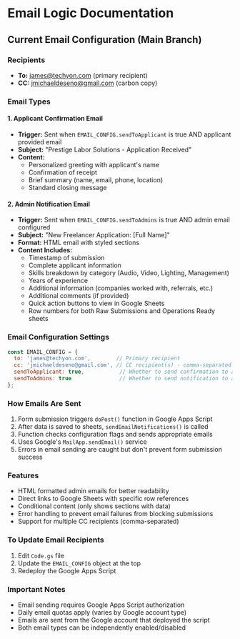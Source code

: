 # Email Logic Documentation

## Current Email Configuration (Main Branch)

### Recipients
- **To:** james@techyon.com (primary recipient)
- **CC:** jmichaeldeseno@gmail.com (carbon copy)

### Email Types

#### 1. Applicant Confirmation Email
- **Trigger:** Sent when `EMAIL_CONFIG.sendToApplicant` is true AND applicant provided email
- **Subject:** "Prestige Labor Solutions - Application Received"
- **Content:** 
  - Personalized greeting with applicant's name
  - Confirmation of receipt
  - Brief summary (name, email, phone, location)
  - Standard closing message

#### 2. Admin Notification Email
- **Trigger:** Sent when `EMAIL_CONFIG.sendToAdmins` is true AND admin email configured
- **Subject:** "New Freelancer Application: [Full Name]"
- **Format:** HTML email with styled sections
- **Content Includes:**
  - Timestamp of submission
  - Complete applicant information
  - Skills breakdown by category (Audio, Video, Lighting, Management)
  - Years of experience
  - Additional information (companies worked with, referrals, etc.)
  - Additional comments (if provided)
  - Quick action buttons to view in Google Sheets
  - Row numbers for both Raw Submissions and Operations Ready sheets

### Email Configuration Settings
```javascript
const EMAIL_CONFIG = {
  to: 'james@techyon.com',        // Primary recipient
  cc: 'jmichaeldeseno@gmail.com', // CC recipient(s) - comma-separated list
  sendToApplicant: true,           // Whether to send confirmation to applicant
  sendToAdmins: true               // Whether to send notification to admin emails above
};
```

### How Emails Are Sent
1. Form submission triggers `doPost()` function in Google Apps Script
2. After data is saved to sheets, `sendEmailNotifications()` is called
3. Function checks configuration flags and sends appropriate emails
4. Uses Google's `MailApp.sendEmail()` service
5. Errors in email sending are caught but don't prevent form submission success

### Features
- HTML formatted admin emails for better readability
- Direct links to Google Sheets with specific row references
- Conditional content (only shows sections with data)
- Error handling to prevent email failures from blocking submissions
- Support for multiple CC recipients (comma-separated)

### To Update Email Recipients
1. Edit `Code.gs` file
2. Update the `EMAIL_CONFIG` object at the top
3. Redeploy the Google Apps Script

### Important Notes
- Email sending requires Google Apps Script authorization
- Daily email quotas apply (varies by Google account type)
- Emails are sent from the Google account that deployed the script
- Both email types can be independently enabled/disabled